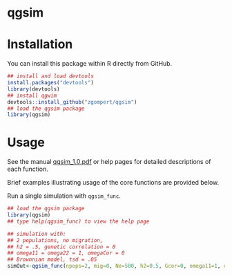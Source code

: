 # qgsim

# Installation

You can install this package within R directly from GitHub.

```R
## install and load devtools
install.packages("devtools")
library(devtools)
## install qgwim
devtools::install_github("zgompert/qgsim")
## load the qgsim package
library(qgsim)
```
# Usage

See the manual [qgsim_1.0.pdf](qgsim_1.0.pdf) or help pages for detailed descriptions of each function.

Brief examples illustrating usage of the core functions are provided below.

Run a single simulation with `qgsim_func`.

```R
## load the qgsim package
library(qgsim)
## type help(qgsim_func) to view the help page

## simulation with:
## 2 populations, no migration,
## h2 = .5, genetic correlation = 0
## omega11 = omega22 = 1, omegaCor = 0
## Brownnian model, tsd = .05
simOut<-qgsim_func(npops=2, mig=0, Ne=500, h2=0.5, Gcor=0, omega11=1, omega22=1, omegaCor=0, model="Brownnian", ngens=100, tsd=0.05)

```
